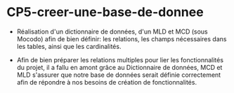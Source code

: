 # CP5-creer-une-base-de-donnee

- Réalisation d'un dictionnaire de données, d'un MLD et MCD (sous Mocodo) 
  afin de bien définir:
  les relations, 
  les champs nécessaires dans les tables, 
  ainsi que les cardinalités.
  
- Afin de bien préparer les relations multiples pour lier les fonctionnalités du projet, 
  il a fallu en amont grâce au Dictionnaire de données, MCD et MLD s'assurer que notre 
  base de données serait définie correctement afin de répondre à nos besoins de création de fonctionnalités.
